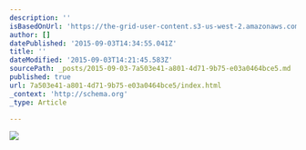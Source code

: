 ```yaml
---
description: ''
isBasedOnUrl: 'https://the-grid-user-content.s3-us-west-2.amazonaws.com/48dcfc0f-45ee-4ddc-a804-64f346748959.png'
author: []
datePublished: '2015-09-03T14:34:55.041Z'
title: ''
dateModified: '2015-09-03T14:21:45.583Z'
sourcePath: _posts/2015-09-03-7a503e41-a801-4d71-9b75-e03a0464bce5.md
published: true
url: 7a503e41-a801-4d71-9b75-e03a0464bce5/index.html
_context: 'http://schema.org'
_type: Article

---
```

![](https://the-grid-user-content.s3-us-west-2.amazonaws.com/48dcfc0f-45ee-4ddc-a804-64f346748959.png)